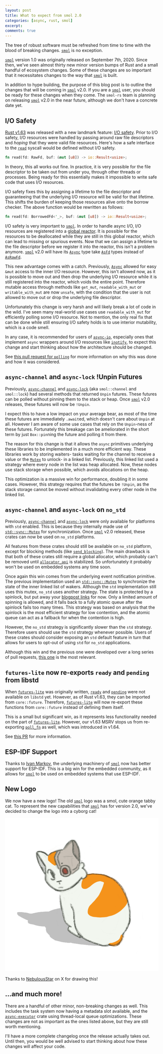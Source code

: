 ```yaml
---
layout: post
title: What to expect from smol 2.0
categories: [async, rust, smol]
excerpt:
comments: true
---
```


The tree of robust software must be refreshed from time to time with the blood of breaking changes. [`smol`] is no exception.

[`smol`] version 1.0 was originally released on September 7th, 2020. Since then, we've seen almost thirty new minor version bumps of Rust and a small handful of ecosystem changes. Some of these changes are so important that it necessitates changes to the way that [`smol`] is built.

In addition to hype building, the purpose of this blog post is to outline the changes that will be coming in [`smol`] v2.0. If you are a [`smol`] user, you should be ready for these changes when they come. The `smol-rs` team is planning on releasing [`smol`] v2.0 in the near future, although we don't have a concrete date yet.

## I/O Safety

[Rust v1.63] was released with a new landmark feature: [I/O safety]. Prior to I/O safety, I/O resources were handled by passing around raw file descriptors and *hoping* that they were valid file resources. Here's how a safe interface to the [`read`] syscall would be defined without I/O safety.

```rust
fn read(fd: RawFd, buf: &mut [u8]) -> io::Result<usize>;
```

In theory, this all works out fine. In practice, it is very possible for the file descriptor to be taken out from under you, through other threads or processes. Being ready for this essentially makes it impossible to write safe code that uses I/O resources.

I/O safety fixes this by assigning a lifetime to the file descriptor and guaranteeing that the underlying I/O resource will be valid for that lifetime. This shifts the burden of keeping those resources alive onto the borrow checker. The above function would be rewritten as follows:

```rust
fn read(fd: BorrowedFd<'_>, buf: &mut [u8]) -> io::Result<usize>;
```

I/O safety is very important to [`smol`]. In order to handle async I/O, I/O resources are registered into a [global reactor]. It is possible for the resources to be deallocated while they are still in this global reactor, which can lead to missing or spurious events. Now that we can assign a lifetime to the file descriptor before we register it into the reactor, this isn't a problem anymore. [`smol`] v2.0 will have its [`Async`] type take [`AsFd`] types instead of [`AsRawFd`].

This new advantage comes with a catch. Previously, [`Async`] allowed for easy `&mut` access to the inner I/O resource. However, this isn't allowed now, as it is possible to move out and then drop the underlying I/O resource while it is still registered into the reactor, which voids the entire point. Therefore mutable access through methods like `get_mut`, `readable_with_mut` or `writable_with_mut` are now `unsafe`, with the condition that the user is not allowed to move out or drop the underlying file descriptor. 

Unfortunately this change is very harsh and will likely break a lot of code in the wild. I've seen many real-world use cases use `readable_with_mut` for efficiently polling some I/O resource. Not to mention, the only real fix that can be done while still ensuring I/O safety holds is to use interior mutability, which is a code smell.

In any case, it is recommended for users of [`async-io`], especially ones that implement `async` wrappers around I/O resources like [`inotify`], to expect this change and start thinking about how the architecture should be changed.

See [this pull request for `polling`](https://github.com/smol-rs/polling/pull/123) for more information on why this was done and how it was considered.

## `async-channel` and `async-lock` !Unpin Futures

Previously, [`async-channel`] and [`async-lock`] (aka `smol::channel` and `smol::lock`) had several methods that returned `Unpin` futures. These futures can be polled without pinning them to the stack or heap. Once [`smol`] v2.0 releases, these futures will now be `!Unpin`.

I expect this to have a low impact on your average bear, as most of the time these futures are immediately `.await`ed, which doesn't care about `Unpin` at all. However I am aware of some use cases that rely on the `Unpin`-ness of these futures. Fortunately this breakage can be ameliorated in the short term by just `Box::pin`ning the future and polling it from there.

The reason for this change is that it allows the `async` primitives underlying these libraries to be implemented in a much more efficient way. These libraries work by storing waiters- tasks waiting for the channel to receive a value or the [`Mutex`] to unlock- in a linked list. Previously, this linked list used a strategy where every node in the list was heap allocated. Now, these nodes use stack storage when possible, which avoids allocations on the heap.

This optimization is a massive win for performance, doubling it in some cases. However, this strategy requires that the futures be `!Unpin`, as the stack storage cannot be moved without invalidating every other node in the linked list.

## `async-channel` and `async-lock` on `no_std`

Previously, [`async-channel`] and [`async-lock`] were only available for platforms with `std` enabled. This is because they internally made use of [`std::sync::Mutex`] for synchronization. Once [`smol`] v2.0 released, these crates can now be used on `no_std` platforms.

All features from these crates should still be available on `no_std` platform, except for blocking methods (like [`send_blocking`](https://docs.rs/async-channel/latest/async_channel/struct.Sender.html#method.send_blocking)). The main drawback is that both of these crates still require a global allocator, which probably can't be removed until [`allocator_api`] is stabilized. So unfortunately it probably won't be used on embedded systems any time soon.

Once again this win comes from the underlying event notification primitive. The previous implementation used an [`std::sync::Mutex`] to synchronize the state of the inner linked list of wakers. Although the `std` implementation still uses this mutex, `no_std` uses another strategy. The state is protected by a spinlock, but put away your [blogpost links](https://matklad.github.io/2020/01/02/spinlocks-considered-harmful.html) for now. Only a limited amount of spinning is allowed, and it falls back to a fully atomic queue after the spinlock fails too many times. This strategy was based on analysis that the spinlock is the most efficient strategy for low contention, and the atomic queue can act as a fallback for when the contention is high.

However, the `no_std` strategy is significantly slower than the `std` strategy. Therefore users should use the `std` strategy whenever possible. Users of these crates should consider exposing an `std` default feature in turn that allows for users to opt-out of using `std` for `no_std` applications.

Although this win and the previous one were developed over a long series of pull requests, [this one](https://github.com/smol-rs/event-listener/pull/51) is the most relevant.

## `futures-lite` now re-exports `ready` and `pending` from libstd

When [`futures-lite`] was originally written, [`ready`] and [`pending`] were not available on `libstd` yet. However, as of Rust v1.63, they can be imported from `core::future`. Therefore, [`futures-lite`] will now re-export these functions from `core::future` instead of defining them itself.

This is a small but significant win, as it represents less functionality needed on the part of [`futures-lite`]. However, our v1.63 MSRV stops us from re-exporting [`poll_fn`] as well, which was introduced in v1.64.

See [this PR](https://github.com/smol-rs/futures-lite/pull/73) for more information.

## ESP-IDF Support

Thanks to [Ivan Markov](https://github.com/ivmarkov), the underlying machinery of [`smol`] now has better support for ESP-IDF. This is a big win for the embedded community, as it allows for [`smol`] to be used on embedded systems that use ESP-IDF.

## New Logo

We now have a new logo! The old [`smol`] logo was a smol, cute orange tabby cat. To represent the new capabilities that [`smol`] has for version 2.0, we've decided to change the logo into a cyborg cat!

![new logo](https://github.com/smol-rs/smol/blob/master/assets/images/logo_fullsize_transparent.png?raw=true)

Thanks to [NebulousStar](https://twitter.com/star_nebulous) on X for drawing this!

## ...and much more!

There are a handful of other minor, non-breaking changes as well. This includes the task system now having a metadata slot available, and the [`async-executor`] crate using thread-local queue optimizations. These changes are not as important as the ones listed above, but they are still worth mentioning.

I'll have a more complete changelog once the release actually takes out. Until then, you would be well advised to start thinking about how these changes will affect your code.

[`smol`]: https://crates.io/crates/smol
[Rust v1.63]: https://blog.rust-lang.org/2022/08/11/Rust-1.63.0.html
[I/O safety]: https://blog.rust-lang.org/2022/08/11/Rust-1.63.0.html#rust-ownership-for-raw-file-descriptorshandles-io-safety
[`read`]: https://man7.org/linux/man-pages/man2/read.2.html
[global reactor]: https://crates.io/crates/async-io
[`Async`]: https://docs.rs/async-io/latest/async_io/struct.Async.html
[`AsFd`]: https://doc.rust-lang.org/std/os/fd/trait.AsFd.html
[`AsRawFd`]: https://doc.rust-lang.org/std/os/fd/trait.AsRawFd.html
[`async-io`]: https://crates.io/crates/async-io
[`inotify`]: https://en.wikipedia.org/wiki/Inotify
[`async-channel`]: https://crates.io/crates/async-channel
[`async-lock`]: https://crates.io/crates/async-lock
[`Mutex`]: https://doc.rust-lang.org/std/sync/struct.Mutex.html
[`std::sync::Mutex`]: https://doc.rust-lang.org/std/sync/struct.Mutex.html
[`allocator_api`]: https://doc.rust-lang.org/unstable-book/library-features/allocator-api.html
[`futures-lite`]: https://crates.io/crates/futures-lite
[`ready`]: https://doc.rust-lang.org/std/future/fn.ready.html
[`pending`]: https://doc.rust-lang.org/std/future/fn.pending.html
[`poll_fn`]: https://doc.rust-lang.org/std/future/fn.poll_fn.html
[`async-executor`]: https://crates.io/crates/async-executor

